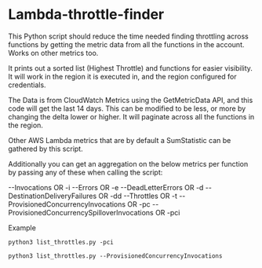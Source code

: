 # Lambda-throttle-finder
This Python script should reduce the time needed finding throttling across functions by getting the metric data from all the functions in the account. Works on other metrics too.

It prints out a sorted list (Highest Throttle) and functions for easier visibility. It will work in the region it is executed in, and the region configured for credentials.

The Data is from CloudWatch Metrics using the GetMetricData API, and this code will get the last 14 days. This can be modified to be less, or more by changing the delta lower or higher. 
It will paginate across all the functions in the region.

Other AWS Lambda metrics that are by default a SumStatistic can be gathered by this script.

Additionally you can get an aggregation on the below metrics per function by passing any of these when calling the script:

--Invocations OR -i 
--Errors OR -e
--DeadLetterErrors OR -d
--DestinationDeliveryFailures OR -dd
--Throttles OR -t
--ProvisionedConcurrencyInvocations OR -pc
--ProvisionedConcurrencySpilloverInvocations OR -pci

Example

```python3 list_throttles.py -pci```

```python3 list_throttles.py --ProvisionedConcurrencyInvocations```
